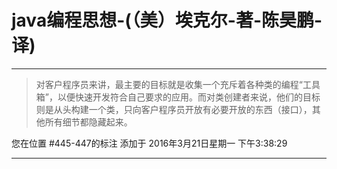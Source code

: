 # java编程思想-(（美）埃克尔-著-陈昊鹏-译)

---

> 对客户程序员来讲，最主要的目标就是收集一个充斥着各种类的编程“工具箱”，以便快速开发符合自己要求的应用。而对类创建者来说，他们的目标则是从头构建一个类，只向客户程序员开放有必要开放的东西（接口），其他所有细节都隐藏起来。

您在位置 #445-447的标注 添加于 2016年3月21日星期一 下午3:38:29

---

